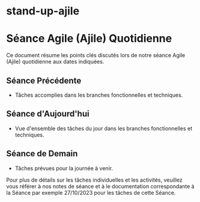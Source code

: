 # stand-up-ajile

# Séance Agile (Ajile) Quotidienne

Ce document résume les points clés discutés lors de notre séance Agile (Ajile) quotidienne aux dates indiquées.

## Séance Précédente 
- Tâches accomplies dans les branches fonctionnelles et techniques.

## Séance d'Aujourd'hui
- Vue d'ensemble des tâches du jour dans les branches fonctionnelles et techniques.

## Séance de Demain 
- Tâches prévues pour la journée à venir.

Pour plus de détails sur les tâches individuelles et les activités, veuillez vous référer à nos notes de séance et à le documentation correspondante à la Séance par exemple 27/10/2023 pour les tâches de cette Séance.

